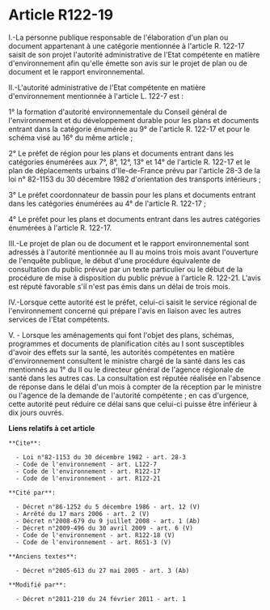 # Article R122-19

I.-La personne publique responsable de l'élaboration d'un plan ou document appartenant à une catégorie mentionnée à l'article
R. 122-17 saisit de son projet l'autorité administrative de l'Etat compétente en matière d'environnement afin qu'elle émette
son avis sur le projet de plan ou de document et le rapport environnemental. 

II.-L'autorité administrative de l'Etat compétente en matière d'environnement mentionnée à l'article L. 122-7 est : 

1° la formation d'autorité environnementale du Conseil général de l'environnement et du développement durable pour les plans
et documents entrant dans la catégorie énumérée au 9° de l'article R. 122-17 et pour le schéma visé au 16° du même article ; 

2° Le préfet de région pour les plans et documents entrant dans les catégories énumérées aux 7°, 8°, 12°, 13° et 14° de
l'article R. 122-17 et le plan de déplacements urbains d'Ile-de-France prévu par l'article 28-3 de la loi n° 82-1153 du 30
décembre 1982 d'orientation des transports intérieurs ; 

3° Le préfet coordonnateur de bassin pour les plans et documents entrant dans les catégories énumérées au 4° de l'article R.
122-17 ; 

4° Le préfet pour les plans et documents entrant dans les autres catégories énumérées à l'article R. 122-17. 

III.-Le projet de plan ou de document et le rapport environnemental sont adressés à l'autorité mentionnée au II au moins
trois mois avant l'ouverture de l'enquête publique, le début d'une procédure équivalente de consultation du public prévue par
un texte particulier ou le début de la procédure de mise à disposition du public prévue à l'article R. 122-21. L'avis est
réputé favorable s'il n'est pas émis dans un délai de trois mois. 

IV.-Lorsque cette autorité est le préfet, celui-ci saisit le service régional de l'environnement concerné qui prépare l'avis
en liaison avec les autres services de l'Etat compétents.

V. - Lorsque les aménagements qui font l'objet des plans, schémas, programmes et documents de planification cités au I sont
susceptibles d'avoir des effets sur la santé, les autorités compétentes en matière d'environnement consultent le ministre
chargé de la santé dans les cas mentionnés au 1° du II ou le directeur général de l'agence régionale de santé dans les autres
cas. La consultation est réputée réalisée en l'absence de réponse dans le délai d'un mois à compter de la réception par le
ministre ou l'agence de la demande de l'autorité compétente ; en cas d'urgence, cette autorité peut réduire ce délai sans que
celui-ci puisse être inférieur à dix jours ouvrés.

**Liens relatifs à cet article**

	**Cite**:

	  - Loi n°82-1153 du 30 décembre 1982 - art. 28-3
	  - Code de l'environnement - art. L122-7
	  - Code de l'environnement - art. R122-17
	  - Code de l'environnement - art. R122-21

	**Cité par**:

	  - Décret n°86-1252 du 5 décembre 1986 - art. 12 (V)
	  - Arrêté du 17 mars 2006 - art. 2 (V)
	  - Décret n°2008-679 du 9 juillet 2008 - art. 1 (Ab)
	  - Décret n°2009-496 du 30 avril 2009 - art. 6 (V)
	  - Code de l'environnement - art. R122-18 (V)
	  - Code de l'environnement - art. R651-3 (V)

	**Anciens textes**:

	  - Décret n°2005-613 du 27 mai 2005 - art. 3 (Ab)

	**Modifié par**:

	  - Décret n°2011-210 du 24 février 2011 - art. 1
